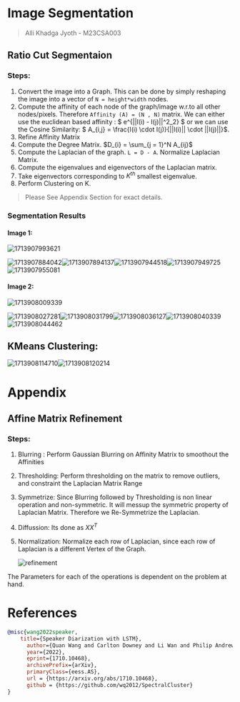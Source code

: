 # Image Segmentation

> Alli Khadga Jyoth - M23CSA003

## Ratio Cut Segmentaion

### Steps:

1. Convert the image into a Graph. This can be done by simply reshaping the image into a vector of `N = height*width` nodes.
2. Compute the affinity of each node of the graph/image w.r.to all other nodes/pixels. Therefore `Affinity (A) = (N , N)` matrix. We can either use the euclidean based affinity : $ e^{||I(i) - I(j)||^2_2} $ or we can use the Cosine Similarity: $ A_{i,j} = \frac{I(i) \cdot I(j)}{||I(i)|| \cdot ||I(j)||}$.
3. Refine Affinity Matrix
4. Compute the Degree Matrix. $D_{i} = \sum_{j = 1}^N A_{ij}$
5. Compute the Laplacian of the graph. `L = D - A`. Normalize Laplacian Matrix.
6. Compute the eigenvalues and eigenvectors of the Laplacian matrix.
7. Take eigenvectors corresponding to $K^{th}$ smallest eigenvalue.
8. Perform Clustering on K.

> Please See Appendix Section for exact details.

### Segmentation Results

#### Image 1:

![1713907993621](image/M23CSA003/1713907993621.png)

![1713907884042](image/M23CSA003/1713907884042.png)![1713907894137](image/M23CSA003/1713907894137.png)![1713907944518](image/M23CSA003/1713907944518.png)![1713907949725](image/M23CSA003/1713907949725.png)![1713907955081](image/M23CSA003/1713907955081.png)

#### Image 2:

![1713908009339](image/M23CSA003/1713908009339.png)

![1713908027281](image/M23CSA003/1713908027281.png)![1713908031799](image/M23CSA003/1713908031799.png)![1713908036127](image/M23CSA003/1713908036127.png)![1713908040339](image/M23CSA003/1713908040339.png)![1713908044462](image/M23CSA003/1713908044462.png)

## KMeans Clustering:

![1713908114710](image/M23CSA003/1713908114710.png)![1713908120214](image/M23CSA003/1713908120214.png)

# Appendix

## Affine Matrix Refinement

### Steps:

1. Blurring : Perform Gaussian Blurring on Affinity Matrix to smoothout the Affinities
2. Thresholding: Perform thresholding on the matrix to remove outliers, and constraint the Laplacian Matrix Range
3. Symmetrize: Since Blurring followed by Thresholding is non linear operation and non-symmetric. It will messup the symmetric property of Laplacian Matrix. Therefore we Re-Symmetrize the Laplacian.
4. Diffussion: Its done as $XX^T$
5. Normalization: Normalize each row of Laplacian, since each row of Laplacian is a different Vertex of the Graph.

   ![refinement](https://raw.githubusercontent.com/wq2012/SpectralCluster/master/resources/refinement.png)

The Parameters for each of the operations is dependent on the problem at hand. 

# References

```bibtex
@misc{wang2022speaker,
    title={Speaker Diarization with LSTM},
      author={Quan Wang and Carlton Downey and Li Wan and Philip Andrew Mansfield and Ignacio Lopez Moreno},
      year={2022},
      eprint={1710.10468},
      archivePrefix={arXiv},
      primaryClass={eess.AS},
      url = {https://arxiv.org/abs/1710.10468},
      github = {https://github.com/wq2012/SpectralCluster}
}
```

